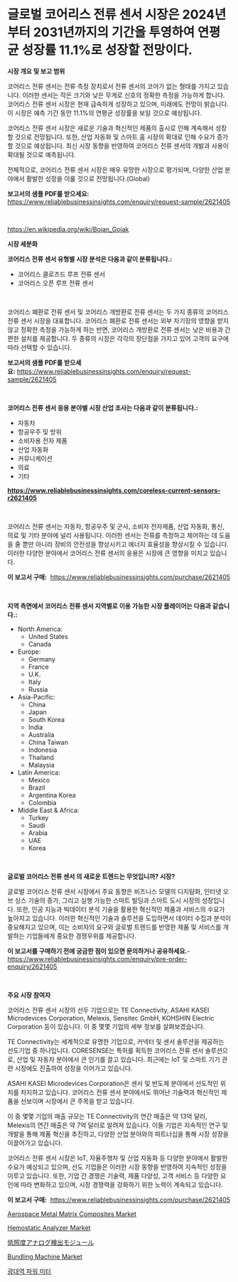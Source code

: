 <p><h1>글로벌 코어리스 전류 센서 시장은 2024년부터 2031년까지의 기간을 투영하여 연평균 성장률 11.1%로 성장할 전망이다.</h1></p><p><strong>시장 개요 및 보고 범위</strong></p>
<p><p>코어리스 전류 센서는 전류 측정 장치로서 전류 센서의 코어가 없는 형태를 가지고 있습니다. 이러한 센서는 작은 크기와 낮은 무게로 신호의 정확한 측정을 가능하게 합니다. 코어리스 전류 센서 시장은 현재 급속하게 성장하고 있으며, 미래에도 전망이 밝습니다. 이 시장은 예측 기간 동안 11.1%의 연평균 성장률을 보일 것으로 예상됩니다.</p><p>코어리스 전류 센서 시장은 새로운 기술과 혁신적인 제품의 출시로 인해 계속해서 성장할 것으로 전망됩니다. 또한, 산업 자동화 및 스마트 홈 시장의 확대로 인해 수요가 증가할 것으로 예상됩니다. 최신 시장 동향을 반영하여 코어리스 전류 센서의 개발과 사용이 확대될 것으로 예측됩니다.</p><p>전체적으로, 코어리스 전류 센서 시장은 매우 유망한 시장으로 평가되며, 다양한 산업 분야에서 활발한 성장을 이룰 것으로 전망됩니다.(Global)</p></p>
<p><strong>보고서의 샘플 PDF를 받으세요:</strong> <a href="https://www.reliablebusinessinsights.com/enquiry/request-sample/2621405">https://www.reliablebusinessinsights.com/enquiry/request-sample/2621405</a></p>
<p>&nbsp;</p>
<p><a href="https://en.wikipedia.org/wiki/Bojan_Gojak">https://en.wikipedia.org/wiki/Bojan_Gojak</a></p>
<p><strong>시장 세분화</strong></p>
<p><strong>코어리스 전류 센서 유형별 시장 분석은 다음과 같이 분류됩니다.:</strong></p>
<p><ul><li>코어리스 클로즈드 루프 전류 센서</li><li>코어리스 오픈 루프 전류 센서</li></ul></p>
<p>&nbsp;</p>
<p><p>코어리스 폐환로 전류 센서 및 코어리스 개방환로 전류 센서는 두 가지 종류의 코어리스 전류 센서 시장을 대표합니다. 코어리스 폐환로 전류 센서는 외부 자기장의 영향을 받지 않고 정확한 측정을 가능하게 하는 반면, 코어리스 개방환로 전류 센서는 낮은 비용과 간편한 설치를 제공합니다. 두 종류의 시장은 각각의 장단점을 가지고 있어 고객의 요구에 따라 선택할 수 있습니다.</p></p>
<p><strong>보고서의 샘플 PDF를 받으세요:</strong>&nbsp;<a href="https://www.reliablebusinessinsights.com/enquiry/request-sample/2621405">https://www.reliablebusinessinsights.com/enquiry/request-sample/2621405</a></p>
<p>&nbsp;</p>
<p><strong> 코어리스 전류 센서 응용 분야별 시장 산업 조사는 다음과 같이 분류됩니다.:</strong></p>
<p><ul><li>자동차</li><li>항공우주 및 방위</li><li>소비자용 전자 제품</li><li>산업 자동화</li><li>커뮤니케이션</li><li>의료</li><li>기타</li></ul></p>
<p><strong><a href="https://www.reliablebusinessinsights.com/coreless-current-sensors-r2621405">https://www.reliablebusinessinsights.com/coreless-current-sensors-r2621405</a></strong></p>
<p>&nbsp;</p>
<p><p>코어리스 전류 센서는 자동차, 항공우주 및 군사, 소비자 전자제품, 산업 자동화, 통신, 의료 및 기타 분야에 널리 사용됩니다. 이러한 센서는 전류를 측정하고 제어하는 데 도움을 줄 뿐만 아니라 장비의 안전성을 향상시키고 에너지 효율성을 향상시킬 수 있습니다. 이러한 다양한 분야에서 코어리스 전류 센서의 응용은 시장에 큰 영향을 미치고 있습니다.</p></p>
<p><strong>이 보고서 구매:</strong>&nbsp; <a href="https://www.reliablebusinessinsights.com/purchase/2621405">https://www.reliablebusinessinsights.com/purchase/2621405</a></p>
<p>&nbsp;</p>
<p><strong>지역 측면에서 코어리스 전류 센서 지역별로 이용 가능한 시장 플레이어는 다음과 같습니다.:</strong></p>
<p><ul>
    <li>
        North America:
        <ul>
            <li>United States</li>
            <li>Canada</li>
        </ul>
    </li>
    <li>
        Europe:
        <ul>
            <li>Germany</li>
            <li>France</li>
            <li>U.K.</li>
            <li>Italy</li>
            <li>Russia</li>
        </ul>
    </li>
    <li>
        Asia-Pacific:
        <ul>
            <li>China</li>
            <li>Japan</li>
            <li>South Korea</li>
            <li>India</li>
            <li>Australia</li>
            <li>China Taiwan</li>
            <li>Indonesia</li>
            <li>Thailand</li>
            <li>Malaysia</li>
        </ul>
    </li>
    <li>
        Latin America:
        <ul>
            <li>Mexico</li>
            <li>Brazil</li>
            <li>Argentina Korea</li>
            <li>Colombia</li>
        </ul>
    </li>
    <li>
        Middle East & Africa:
        <ul>
            <li>Turkey</li>
            <li>Saudi</li>
            <li>Arabia</li>
            <li>UAE</li>
            <li>Korea</li>
        </ul>
    </li>
    </ul></p>
<p>&nbsp;</p>
<p><strong>글로벌 코어리스 전류 센서 의 새로운 트렌드는 무엇입니까? 시장?</strong></p>
<p><p>글로벌 코어리스 전류 센서 시장에서 주요 동향은 비즈니스 모델의 디지턈화, 인터넷 오브 싱스 기술의 증가, 그리고 실행 가능한 스마트 빌딩과 스마트 도시 시장의 성장입니다. 또한, 인공 지능과 빅데이터 분석 기술을 활용한 혁신적인 제품과 서비스의 수요가 높아지고 있습니다. 이러한 혁신적인 기술과 솔루션을 도입하면서 데이터 수집과 분석이 중요해지고 있으며, 이는 소비자의 요구와 글로벌 트렌드를 반영한 제품 및 서비스를 개발하는 기업들에게 중요한 경쟁우위를 제공합니다.</p></p>
<p><strong>이 보고서를 구매하기 전에 궁금한 점이 있으면 문의하거나 공유하세요.</strong>- <a href="https://www.reliablebusinessinsights.com/enquiry/pre-order-enquiry/2621405">https://www.reliablebusinessinsights.com/enquiry/pre-order-enquiry/2621405</a></p>
<p>&nbsp;</p>
<p><strong>주요 시장 참여자</strong></p>
<p><p>코어리스 전류 센서 시장의 선두 기업으로는 TE Connectivity, ASAHI KASEI Microdevices Corporation, Melexis, Sensitec GmbH, KOHSHIN Electric Corporation 등이 있습니다. 이 중 몇몇 기업의 세부 정보를 살펴보겠습니다.</p><p>TE Connectivity는 세계적으로 유명한 기업으로, 커넥터 및 센서 솔루션을 제공하는 선도기업 중 하나입니다. CORESENSE는 특허를 획득한 코어리스 전류 센서 솔루션으로, 산업 및 자동차 분야에서 큰 인기를 끌고 있습니다. 최근에는 IoT 및 스마트 기기 관련 시장에도 진출하여 성장을 이어가고 있습니다.</p><p>ASAHI KASEI Microdevices Corporation은 센서 및 반도체 분야에서 선도적인 위치를 차지하고 있습니다. 코어리스 전류 센서 분야에서도 뛰어난 기술력과 혁신적인 제품을 선보이며 시장에서 큰 주목을 받고 있습니다.</p><p>이 중 몇몇 기업의 매출 규모는 TE Connectivity의 연간 매출은 약 13억 달러, Melexis의 연간 매출은 약 7억 달러로 알려져 있습니다. 이들 기업은 지속적인 연구 및 개발을 통해 제품 혁신을 추진하고, 다양한 산업 분야와의 파트너십을 통해 시장 성장을 이끌어가고 있습니다.</p><p>코어리스 전류 센서 시장은 IoT, 자율주행차 및 산업 자동화 등 다양한 분야에서 활발한 수요가 예상되고 있으며, 선도 기업들은 이러한 시장 동향을 반영하여 지속적인 성장을 이루고 있습니다. 또한, 기업 간 경쟁은 기술력, 제품 다양성, 고객 서비스 등 다양한 요인에 따라 변화하고 있으며, 시장 경쟁력을 강화하기 위한 노력이 계속되고 있습니다.</p></p>
<p><strong>이 보고서 구매:</strong>&nbsp;&nbsp;<a href="https://www.reliablebusinessinsights.com/purchase/2621405">https://www.reliablebusinessinsights.com/purchase/2621405</a></p>
<p><p><a href="https://github.com/dylanObrien626/Market-Research-Report-List-1/blob/main/aerospace-metal-matrix-composites-market.md">Aerospace Metal Matrix Composites Market</a></p><p><a href="https://medium.com/@luke.wilson7856/global-hemostatic-analyzer-market-trends-insights-into-growth-opportunities-and-challenges-a92a95f8299d">Hemostatic Analyzer Market</a></p><p><a href="https://github.com/RandallRunte2023/Market-Research-Report-List-2/blob/main/3538931122783.md">低照度アナログ検出モジュール</a></p><p><a href="https://medium.com/@elizbethsmithb208/global-bundling-machine-market-size-is-expected-to-experience-a-cagr-of-4-5-8f669e896fbd">Bundling Machine Market</a></p><p><a href="https://github.com/shampaakter36/Market-Research-Report-List-1/blob/main/5454224124219.md">광대역 파워 미터</a></p></p>